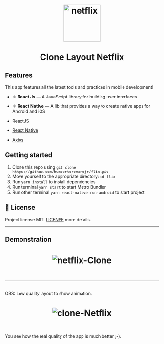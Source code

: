 <h1 align="center">
<br>
  <img src="https://i.ibb.co/VxV6BmY/netflix.jpg" alt="netflix" border="0" width="120">
<br>
<br>
Clone Layout Netflix
</h1>

## Features

This app features all the latest tools and practices in mobile development!

- ⚛️ **React Js** — A JavaScript library for building user interfaces
- ⚛️ **React Native** — A lib that provides a way to create native apps for Android and iOS

-   [ReactJS](https://reactjs.org/)
-   [React Native](https://facebook.github.io/react-native/)
-   [Axios](https://github.com/axios/axios)


## Getting started

1. Clone this repo using `git clone https://github.com/humbertoromanojr/flix.git`
2. Move yourself to the appropriate directory: `cd flix`<br />
3. Run `yarn install` to install dependencies<br />
4. Run terminal `yarn start` to start Metro Bundler<br />
5. Run other terminal `yarn react-native run-android` to start project<br />

## :memo: License

Project license MIT. [LICENSE](LICENSE) more details.

---

## Demonstration

<h1 align="center">
  <img src="https://i.ibb.co/LJ6V6st/netflix-Clone.gif" alt="netflix-Clone" border="0">
</h1>

<br>
<hr />
<br>
OBS: Low quality layout to show animation.

<br>

<h1 align="center">
  <img src="https://i.ibb.co/MZ7wW6T/clone-Netflix.png" alt="clone-Netflix" border="0">
</h1>

<br>

You see how the real quality of the app is much better ;-).